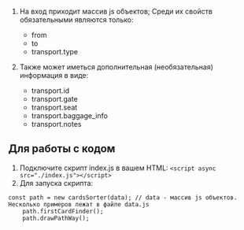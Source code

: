 1. На вход приходит массив js объектов; Среди их свойств обязательными являются только:
    - from
    - to
    - transport.type

2. Также может иметься дополнительная (необязательная) информация в виде:
    - transport.id
    - transport.gate
    - transport.seat
    - transport.baggage_info
    - transport.notes

## Для работы с кодом

1. Подключите скрипт index.js в вашем HTML:
`<script async src="./index.js"></script>`
2. Для запуска скрипта:

```
const path = new cardsSorter(data); // data - массив js объектов. Несколько примеров лежат в файле data.js
    path.firstCardFinder();
    path.drawPathWay();
```


